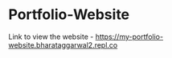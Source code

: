 # Portfolio-Website
Link to view the website -
https://my-portfolio-website.bharataggarwal2.repl.co
